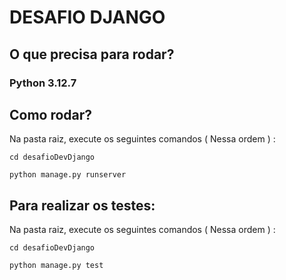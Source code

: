 # DESAFIO DJANGO

## O que precisa para rodar?

### Python 3.12.7

## Como rodar?

Na pasta raiz, execute os seguintes comandos ( Nessa ordem ) :

```
cd desafioDevDjango
```

```
python manage.py runserver
```

## Para realizar os testes:

Na pasta raiz, execute os seguintes comandos ( Nessa ordem ) :

```
cd desafioDevDjango
```

```
python manage.py test
```
